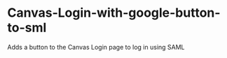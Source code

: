 # Canvas-Login-with-google-button-to-sml
Adds a button to the Canvas Login page to log in using SAML
